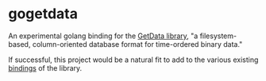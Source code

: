 # gogetdata
An experimental golang binding for the [GetData library](http://getdata.sourceforge.net/), "a filesystem-based, column-oriented database format for time-ordered binary data."

If successful, this project would be a natural fit to add to the various existing [bindings](http://getdata.sourceforge.net/bindings.html) of the library.

